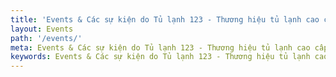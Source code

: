 ```yaml
---
title: 'Events & Các sự kiện do Tủ lạnh 123 - Thương hiệu tủ lạnh cao cấp'
layout: Events
path: '/events/'
meta: Events & Các sự kiện do Tủ lạnh 123 - Thương hiệu tủ lạnh cao cấp tổ chức
keywords: Events & Các sự kiện do Tủ lạnh 123 - Thương hiệu tủ lạnh cao cấp tổ chức
---
```

